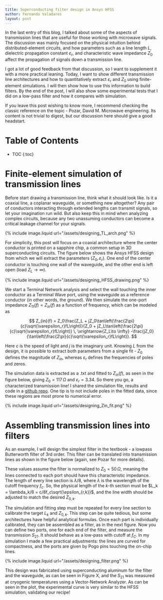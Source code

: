 ```yaml
---
title: Superconducting filter design in Ansys HFSS
author: Fernando Valadares
layout: post
---
```


In the last entry of this blog, I talked about some of the aspects of transmission lines that are useful for those working with microwave signals. The discussion was mainly focused on the physical intuition behind distributed-element circuits, and how parameters such as a line length $L$, dielectric propagation constant $\varepsilon_r$, and characteristic wave impedance $Z_0$ affect the propagation of signals down a transmission line.

I got a lot of good feedback from that discussion, so I want to supplement it with a more practical leaning. Today, I want to show different transmission line architectures and how to quantitatively extract $\varepsilon_r$ and $Z_0$ using finite-element simulations. I will then show how to use this information to build filters. By the end of the post, I will also show some experimental tests that I did on a low-pass filter and how it compares with simulation.

If you leave this post wishing to know more, I recommend checking the classic reference on the topic - Pozar, David M. Microwave engineering. Its content is not trivial to digest, but our discussion here should give a good headstart.

# Table of Contents
* TOC
{:toc}


# Finite-element simulation of transmission lines
Before start drawing a transmission line, think what it should look like. Is it a coaxial line, a coplanar waveguide, or something new altogether? Any pair of conductors interacting through extended lengths can transmit signals, so let your imagination run wild. But also keep this in mind when analyzing complex circuits, because any two unassuming conductors can become a critical leakage channel for your signals. 

{% include image.liquid url="/assets/designing_TL_arch.png" %}

For simplicity, this post will focus on a coaxial architecture where the center conductor is printed on a sapphire chip, a common setup in 3D superconducting circuits. The figure below shows the Ansys HFSS design from which we will extract the parameters $\left(Z_0, \varepsilon_r\right)$. One end of the center conductor is touching one wall of the waveguide, and the other end is left open (load $Z_L \to \infty$). 

{% include image.liquid url="/assets/designing_HFSS_drawing.png" %}

We start a Terminal Network analysis and select the wall touching the inner conductor as a Terminal Wave port, using the waveguide as a reference conductor (in other words, the ground). We then simulate the one-port impedance $Z_{11}(f) = Z_{in}(f)$ as a function of frequency, which can be modeled as

$$
Z_{in}(f) = Z_0\frac{Z_L + jZ_0\tan\left(\frac{2\pi}{c}\sqrt{\varepsilon_r}fL\right)}{Z_0 + jZ_L\tan\left(\frac{2\pi}{c}\sqrt{\varepsilon_r}fL\right)} \, \xrightarrow{Z_L\to \infty}  -\frac{jZ_0}{\tan\left(\frac{2\pi}{c}\sqrt{\varepsilon_r}fL\right)}.
$$

Here $c$ is the speed of light and $j$ is the imaginary unit. Knowing $L$ from the design, it is possible to extract both parameters from a single fit - $Z_0$ defines the magnitude of $Z_{in}$, whereas $\varepsilon_r$ defines the frequencies of poles and zeros.

The simulation data is extracted as a .txt and fitted to $Z_{in}(f)$, as seen in the figure below, giving $Z_0 = 117\,\Omega$ and $\varepsilon_r = 3.34$. So there you go, a characterized transmission line! I shared the simulation file, results and code in a [github repo](https://github.com/fernandovldrs/hfss_impedance_fit). One tip is to not include poles in the fitted data, since these regions are most prone to numerical error.

{% include image.liquid url="/assets/designing_Zin_fit.png" %}

# Assembling transmission lines into filters

As an example, I will design the simplest filter in the textbook - a lowpass Butterworth filter of 3rd order. This filter can be translated into transmission lines as shown in the figure below (again, see Pozar for more details).

These values assume the filter is normalized to $Z_0 = 50\,\Omega$, meaning the lines connected to each port should have this characteristic impedance. The length of every line section is $\lambda/8$, where $\lambda$ is the wavelength of the cutoff frequency $f_c$. So, the physical length of the $k$-th section must be $L_k = \lambda_k/8 = c/8f_c\sqrt{\epsilon_{r,k}}$, and the line width should be adjusted to match the desired $Z_{0,k}$.

The simulation and fitting step must be repeated for every line section to calibrate the target $L_k$ and $Z_{0,k}$. This step can be quite tedious, but some architectures have helpful analytical formulas. Once each part is individually calibrated, they can be assembled as a filter, as in the next figure. Now you can define two ports, one for each end of the filter, and measure the transmission $S_{21}$. It should behave as a low-pass with cutoff at $f_C$. In my simulation I made a few practical adjustments: the lines are curved for compactness, and the ports are given by Pogo pins touching the on-chip lines. 


{% include image.liquid url="/assets/designing_filter.png" %}


This design was fabricated using superconducting aluminum for the filter and the waveguide, as can be seen in Figure X, and the $S_{21}$ was measured at cryogenic temperatures using a Vector-Network Analyzer. As can be seen in the plot, the experimental curve is very similar to the HFSS simulation, validating our recipe!

